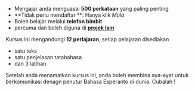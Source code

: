 - Mengajar anda menguasai **500 perkataan** yang paling penting
- **Tidak perlu mendaftar **: Hanya klik  *Mula*
- Boleh belajar melalui **telefon bimbit**
- percuma dan boleh diguna di **[projek lain ](https://github.com/Esperanto/kurso-zagreba-metodo)**

Kursus ini mengandungi **12 perlajaran**, setiap pelajaran disediakan

- satu teks
- satu penjelasan tatabahasa
- dan 3 latihan

Setelah anda menamatkan kursus ini, anda boleh membina aya-ayat untuk berkomunikasi denagn penutur Bahasa Esperanto di dunia. Cubalah !
